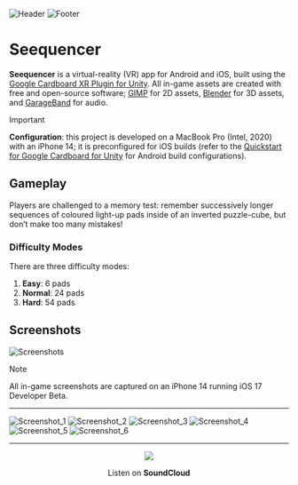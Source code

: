 ![Header](https://github.com/jack-c-lloyd/Seequencer/assets/34939944/6f86bbbe-6dc4-4a17-a576-ee651a5692f5)
![Footer](https://github.com/jack-c-lloyd/Seequencer/assets/34939944/666673f2-a0ca-49f3-8bd8-54a9516c3fb9)

# Seequencer

**Seequencer** is a virtual-reality (VR) app for Android and iOS, built using the [Google Cardboard XR Plugin for Unity](https://github.com/googlevr/cardboard-xr-plugin?tab=readme-ov-file). All in-game assets are created with free and open-source software; [GIMP](https://www.gimp.org) for 2D assets, [Blender](https://www.blender.org) for 3D assets, and [GarageBand](https://www.apple.com/mac/garageband/) for audio.

> [!IMPORTANT]
> **Configuration**: this project is developed on a MacBook Pro (Intel, 2020) with an iPhone 14; it is preconfigured for iOS builds (refer to the [Quickstart for Google Cardboard for Unity](https://developers.google.com/cardboard/develop/unity/quickstart) for Android build configurations).

## Gameplay

Players are challenged to a memory test: remember successively longer sequences of coloured light-up pads inside of an inverted puzzle-cube, but don’t make too many mistakes!

### Difficulty Modes

There are three difficulty modes:

1. **Easy**: 6 pads
2. **Normal**: 24 pads
3. **Hard**: 54 pads

## Screenshots

![Screenshots](https://github.com/jack-c-lloyd/Seequencer/assets/34939944/34b6dee2-9a7c-4da5-bb50-1798c80ae0d9)

> [!NOTE]
> All in-game screenshots are captured on an iPhone 14 running iOS 17 Developer Beta.

---

![Screenshot_1](https://github.com/jack-c-lloyd/Seequencer/assets/34939944/2658d426-795a-4b69-bbd2-fb15a3480a9c)
![Screenshot_2](https://github.com/jack-c-lloyd/Seequencer/assets/34939944/549f12e7-c113-45be-a2a4-9e1882420b8d)
![Screenshot_3](https://github.com/jack-c-lloyd/Seequencer/assets/34939944/cda45e92-d535-4b72-bbd0-e4f721597eeb)
![Screenshot_4](https://github.com/jack-c-lloyd/Seequencer/assets/34939944/1fb16c30-f4ba-451e-8563-1c06fb046ca8)
![Screenshot_5](https://github.com/jack-c-lloyd/Seequencer/assets/34939944/d663441b-7739-42a8-aef9-6ce9781f3710)
![Screenshot_6](https://github.com/jack-c-lloyd/Seequencer/assets/34939944/9e9d88c7-4aa0-4ff8-b1e3-92a7ecff52d1)

---

<p align="center">
  <a href="https://soundcloud.com/jack-c-lloyd/seequencer">
    <img src="https://github.com/jack-c-lloyd/Seequencer/assets/34939944/351d4b37-95a6-491b-a394-4a3e8001ff14"/>
  </a>
</p>

<p align="center">Listen on <b>SoundCloud</b></p>

